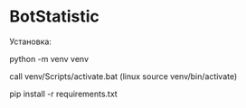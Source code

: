 # BotStatistic

Установка:

python -m venv venv

call venv/Scripts/activate.bat (linux source venv/bin/activate)

pip install -r requirements.txt





